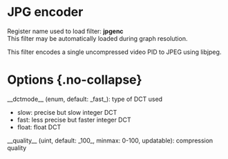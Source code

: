 <!-- automatically generated - do not edit, patch gpac/applications/gpac/gpac.c -->

# JPG encoder  
  
Register name used to load filter: __jpgenc__  
This filter may be automatically loaded during graph resolution.  
  
This filter encodes a single uncompressed video PID to JPEG using libjpeg.  
  

# Options  {.no-collapse}  
  
<div markdown class="option">  
<a id="dctmode">__dctmode__</a> (enum, default: _fast_): type of DCT used  

- slow: precise but slow integer DCT  
- fast: less precise but faster integer DCT  
- float: float DCT  
</div>  
  
<div markdown class="option">  
<a id="quality" data-level="basic">__quality__</a> (uint, default: _100_, minmax: 0-100, updatable): compression quality  
</div>  
  
